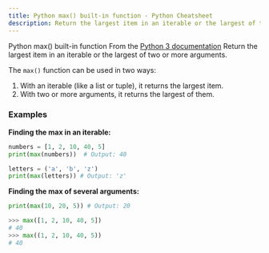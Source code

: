 ```yaml
---
title: Python max() built-in function - Python Cheatsheet
description: Return the largest item in an iterable or the largest of two or more arguments.
---
```


<base-title :title="frontmatter.title" :description="frontmatter.description">
Python max() built-in function
</base-title>

<base-disclaimer>
  <base-disclaimer-title>
    From the <a target="_blank" href="https://docs.python.org/3/library/functions.html#max">Python 3 documentation</a>
  </base-disclaimer-title>
  <base-disclaimer-content>
   Return the largest item in an iterable or the largest of two or more arguments.
  </base-disclaimer-content>
</base-disclaimer>

The `max()` function can be used in two ways:

1.  With an iterable (like a list or tuple), it returns the largest item.
2.  With two or more arguments, it returns the largest of them.

### Examples

**Finding the max in an iterable:**

```python
numbers = [1, 2, 10, 40, 5]
print(max(numbers))  # Output: 40

letters = ('a', 'b', 'z')
print(max(letters)) # Output: 'z'
```

**Finding the max of several arguments:**

```python
print(max(10, 20, 5)) # Output: 20
```



```python
>>> max([1, 2, 10, 40, 5])
# 40
>>> max((1, 2, 10, 40, 5))
# 40
```
